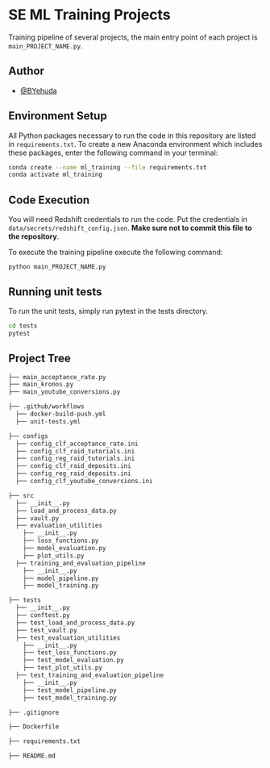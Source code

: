 
# SE ML Training Projects

Training pipeline of several projects, the main entry point of each project is ```main_PROJECT_NAME.py```.


## Author

- [@BYehuda](https://github.com/BYehuda)


## Environment Setup

All Python packages necessary to run the code in this repository are listed in `requirements.txt`. To create a new Anaconda environment which includes these packages, enter the following command in your terminal:

```bash
conda create --name ml_training --file requirements.txt
conda activate ml_training
```


## Code Execution
You will need Redshift credentials to run the code. Put the credentials in ```data/secrets/redshift_config.json```. **Make sure not to commit this file to the repository**.

To execute the training pipeline execute  the following command:
```
python main_PROJECT_NAME.py
```


## Running unit tests

To run the unit tests, simply run pytest in the tests directory.

```bash
cd tests
pytest
```


## Project Tree
```bash
├── main_acceptance_rate.py   
├── main_kronos.py   
├── main_youtube_conversions.py  

├── .github/workflows
  ├── docker-build-push.yml
  ├── unit-tests.yml

├── configs
  ├── config_clf_acceptance_rate.ini
  ├── config_clf_raid_tutorials.ini
  ├── config_reg_raid_tutorials.ini
  ├── config_clf_raid_deposits.ini
  ├── config_reg_raid_deposits.ini
  ├── config_clf_youtube_conversions.ini

├── src
  ├── __init__.py 
  ├── load_and_process_data.py
  ├── vault.py
  ├── evaluation_utilities
    ├── __init__.py 
    ├── loss_functions.py
    ├── model_evaluation.py
    ├── plot_utils.py
  ├── training_and_evaluation_pipeline  
    ├── __init__.py 
    ├── model_pipeline.py
    ├── model_training.py

├── tests
  ├── __init__.py
  ├── conftest.py
  ├── test_load_and_process_data.py
  ├── test_vault.py
  ├── test_evaluation_utilities
    ├── __init__.py 
    ├── test_loss_functions.py
    ├── test_model_evaluation.py
    ├── test_plot_utils.py
  ├── test_training_and_evaluation_pipeline 
    ├── __init__.py 
    ├── test_model_pipeline.py
    ├── test_model_training.py

├── .gitignore

├── Dockerfile

├── requirements.txt

├── README.md
```